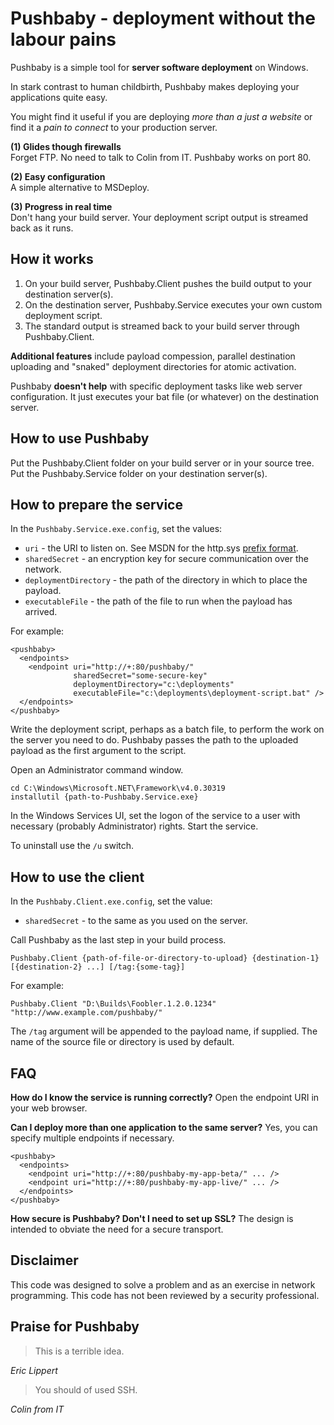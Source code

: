 
Pushbaby - deployment without the labour pains
==============================================

Pushbaby is a simple tool for **server software deployment** on Windows.

In stark contrast to human childbirth, Pushbaby makes deploying your applications quite easy.

You might find it useful if you are deploying *more than a just a website* or find it a *pain to connect* to your production server.

**(1) Glides though firewalls**  
Forget FTP. No need to talk to Colin from IT. Pushbaby works on port 80.

**(2) Easy configuration**  
A simple alternative to MSDeploy.

**(3) Progress in real time**  
Don't hang your build server. Your deployment script output is streamed back as it runs.

How it works
------------

1. On your build server, Pushbaby.Client pushes the build output to your destination server(s).
2. On the destination server, Pushbaby.Service executes your own custom deployment script.
3. The standard output is streamed back to your build server through Pushbaby.Client.

**Additional features** include payload compession, parallel destination uploading and "snaked" deployment directories for atomic activation.

Pushbaby **doesn't help** with specific deployment tasks like web server configuration. It just executes your bat file (or whatever) on the destination server.

How to use Pushbaby
-------------------

Put the Pushbaby.Client folder on your build server or in your source tree.  
Put the Pushbaby.Service folder on your destination server(s).  

How to prepare the service
--------------------------

In the `Pushbaby.Service.exe.config`, set the values:

- `uri` - the URI to listen on. See MSDN for the http.sys [prefix format](http://msdn.microsoft.com/en-us/library/system.net.httplistenerprefixcollection.add.aspx).
- `sharedSecret` - an encryption key for secure communication over the network.
- `deploymentDirectory` - the path of the directory in which to place the payload.
- `executableFile` - the path of the file to run when the payload has arrived.

For example:

    <pushbaby>
      <endpoints>
        <endpoint uri="http://+:80/pushbaby/"
                  sharedSecret="some-secure-key"
                  deploymentDirectory="c:\deployments"
                  executableFile="c:\deployments\deployment-script.bat" />
      </endpoints>
    </pushbaby>

Write the deployment script, perhaps as a batch file, to perform the work on the server you need to do. Pushbaby passes the path to the uploaded payload as the first argument to the script.

Open an Administrator command window.

    cd C:\Windows\Microsoft.NET\Framework\v4.0.30319
    installutil {path-to-Pushbaby.Service.exe}

In the Windows Services UI, set the logon of the service to a user with necessary (probably Administrator) rights. Start the service.

To uninstall use the `/u` switch.
 
How to use the client
---------------------

In the `Pushbaby.Client.exe.config`, set the value:

- `sharedSecret` - to the same as you used on the server.

Call Pushbaby as the last step in your build process.

    Pushbaby.Client {path-of-file-or-directory-to-upload} {destination-1} [{destination-2} ...] [/tag:{some-tag}]
    
For example:

    Pushbaby.Client "D:\Builds\Foobler.1.2.0.1234" "http://www.example.com/pushbaby/"

The `/tag` argument will be appended to the payload name, if supplied. The name of the source file or directory is used by default.

FAQ
---

**How do I know the service is running correctly?**
Open the endpoint URI in your web browser.

**Can I deploy more than one application to the same server?**
Yes, you can specify multiple endpoints if necessary.

    <pushbaby>
      <endpoints>
        <endpoint uri="http://+:80/pushbaby-my-app-beta/" ... />
        <endpoint uri="http://+:80/pushbaby-my-app-live/" ... />
      </endpoints>
    </pushbaby>

**How secure is Pushbaby? Don't I need to set up SSL?**
The design is intended to obviate the need for a secure transport.
	
Disclaimer
----------
This code was designed to solve a problem and as an exercise in network programming.
This code has not been reviewed by a security professional.

Praise for Pushbaby
-------------------

> This is a terrible idea.

*Eric Lippert*

> You should of used SSH.    

*Colin from IT*
 